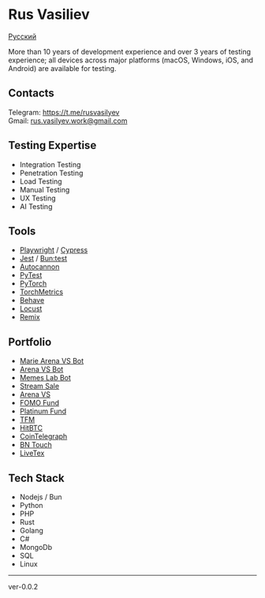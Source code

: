 # Rus Vasiliev

[Русский](docs/README.ru.md)

More than 10 years of development experience and over 3 years of testing experience; all devices across major platforms (macOS, Windows, iOS, and Android) are available for testing.

## Contacts 
Telegram: https://t.me/rusvasilyev \
Gmail: rus.vasilyev.work@gmail.com

## Testing Expertise
- Integration Testing
- Penetration Testing
- Load Testing
- Manual Testing
- UX Testing
- AI Testing

## Tools
- [Playwright](https://playwright.dev) / [Cypress](https://www.cypress.io)
- [Jest](https://jestjs.io) / [Bun:test](https://bun.sh/docs/cli/test)
- [Autocannon](https://www.npmjs.com/package/autocannon)
- [PyTest](https://docs.pytest.org)
- [PyTorch](https://pytorch.org)
- [TorchMetrics](https://torchmetrics.readthedocs.io)
- [Behave](https://behave.readthedocs.io)
- [Locust](https://locust.io)
- [Remix](https://remix.ethereum.org)

## Portfolio
- [Marie Arena VS Bot](https://t.me/marie_arenavs_bot)
- [Arena VS Bot](https://t.me/Arenavsbot)
- [Memes Lab Bot](https://t.me/MemesLabBot)
- [Stream Sale](https://t.me/streamsale_xyz)
- [Arena VS](https://arenavs.com)
- [FOMO Fund](https://fomo.fund)
- [Platinum Fund](https://platinum.fund)
- [TFM](https://tfm.com)
- [HitBTC](https://hitbtc.com)
- [CoinTelegraph](https://cointelegraph.com)
- [BN Touch](https://bntouch.com)
- [LiveTex](https://livetex.ru)

## Tech Stack 
- Nodejs / Bun
- Python
- PHP
- Rust
- Golang
- C#
- MongoDb
- SQL
- Linux

---
ver-0.0.2